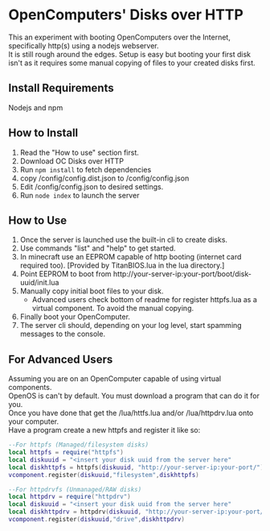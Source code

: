 # OpenComputers' Disks over HTTP
This an experiment with booting OpenComputers over the Internet, specifically http(s) using a nodejs webserver.  
It is still rough around the edges. Setup is easy but booting your first disk isn't as it 
requires some manual copying of files to your created disks first. 

## Install Requirements
Nodejs and npm

## How to Install
1. Read the "How to use" section first.
1. Download OC Disks over HTTP 
1. Run `npm install` to fetch dependencies
1. copy /config/config.dist.json to /config/config.json
1. Edit /config/config.json to desired settings.
1. Run `node index` to launch the server

## How to Use
1. Once the server is launched use the built-in cli to create disks.
1. Use commands "list" and "help" to get started.
1. In minecraft use an EEPROM capable of http booting (internet card required too). [Provided by TitanBIOS.lua in the lua directory.]
1. Point EEPROM to boot from http://your-server-ip:your-port/boot/disk-uuid/init.lua  
1. Manually copy initial boot files to your disk.  
   * Advanced users check bottom of readme for register httpfs.lua as a virtual component. To avoid the manual copying.
1. Finally boot your OpenComputer.
1. The server cli should, depending on your log level, start spamming messages to the console.


## For Advanced Users
Assuming you are on an OpenComputer capable of using virtual components.  
OpenOS is can't by default. You must download a program that can do it for you.  
Once you have done that get the /lua/httfs.lua and/or /lua/httpdrv.lua onto your computer.  
Have a program create a new httpfs and register it like so:
```lua 
--For httpfs (Managed/filesystem disks)
local httpfs = require("httpfs")
local diskuuid = "<insert your disk uuid from the server here"
local diskhttpfs = httpfs(diskuuid, "http://your-server-ip:your-port/")
vcomponent.register(diskuuid,"filesystem",diskhttpfs)

--For httpdrvfs (Unmanaged/RAW disks)
local httpdrv = require("httpdrv")
local diskuuid = "<insert your disk uuid from the server here"
local diskhttpdrv = httpdrv(diskuuid, "http://your-server-ip:your-port/")
vcomponent.register(diskuuid,"drive",diskhttpdrv)
``` 
